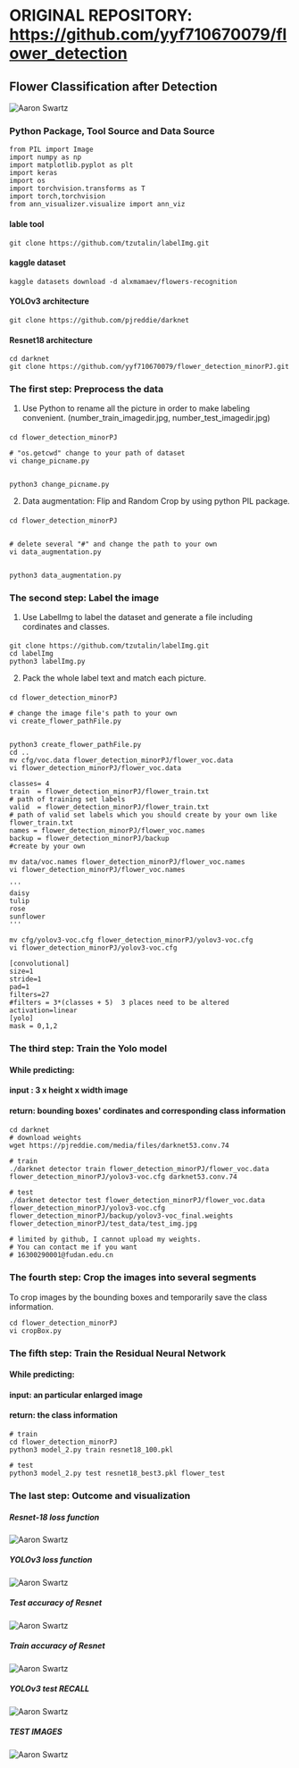 # ORIGINAL REPOSITORY: https://github.com/yyf710670079/flower_detection

## Flower Classification after Detection

![Aaron Swartz](https://github.com/yyf710670079/flower_detection_minorPJ/raw/master/test%20images/predictions_19_daisy-%2061%25%20187%20311%20138%20244%20daisy-%2034%25%20252%20381%2046%20130%20daisy-%2027%25%2085%20166%2049%20109%20daisy-%2016%25%2029%20106%20185%20246.jpg)

### Python Package, Tool Source and Data Source

    from PIL import Image
    import numpy as np
    import matplotlib.pyplot as plt
    import keras
    import os
    import torchvision.transforms as T
    import torch,torchvision
    from ann_visualizer.visualize import ann_viz

#### lable tool
    git clone https://github.com/tzutalin/labelImg.git

#### kaggle dataset
    kaggle datasets download -d alxmamaev/flowers-recognition

#### YOLOv3 architecture
    git clone https://github.com/pjreddie/darknet

#### Resnet18 architecture
    cd darknet
    git clone https://github.com/yyf710670079/flower_detection_minorPJ.git





### The first step: Preprocess the data
1) Use Python to rename all the picture in order to make labeling convenient.
(number_train_imagedir.jpg, number_test_imagedir.jpg)

####
    cd flower_detection_minorPJ
    
    # "os.getcwd" change to your path of dataset
    vi change_picname.py 
    

    python3 change_picname.py


2) Data augmentation: Flip and Random Crop by using python PIL package.

####
    cd flower_detection_minorPJ
    
    
    # delete several "#" and change the path to your own
    vi data_augmentation.py  
    
    
    python3 data_augmentation.py




### The second step: Label the image

1) Use LabelImg to label the dataset and generate a file including cordinates and classes.

####
    git clone https://github.com/tzutalin/labelImg.git
    cd labelImg
    python3 labelImg.py

2) Pack the whole label text and match each picture.

####
    cd flower_detection_minorPJ
    
    # change the image file's path to your own
    vi create_flower_pathFile.py 
    
    
    python3 create_flower_pathFile.py
    cd ..
    mv cfg/voc.data flower_detection_minorPJ/flower_voc.data
    vi flower_detection_minorPJ/flower_voc.data
    
    classes= 4  
    train  = flower_detection_minorPJ/flower_train.txt 
    # path of training set labels
    valid  = flower_detection_minorPJ/flower_train.txt 
    # path of valid set labels which you should create by your own like flower_train.txt
    names = flower_detection_minorPJ/flower_voc.names 
    backup = flower_detection_minorPJ/backup 
    #create by your own
    
    mv data/voc.names flower_detection_minorPJ/flower_voc.names 
    vi flower_detection_minorPJ/flower_voc.names 
    
    '''
    daisy
    tulip
    rose
    sunflower
    '''

    mv cfg/yolov3-voc.cfg flower_detection_minorPJ/yolov3-voc.cfg
    vi flower_detection_minorPJ/yolov3-voc.cfg
    
    [convolutional]
    size=1
    stride=1
    pad=1
    filters=27         
    #filters = 3*(classes + 5)  3 places need to be altered
    activation=linear
    [yolo]
    mask = 0,1,2

### The third step: Train the Yolo model

#### While predicting:
#### input : 3 x height x width image
#### return: bounding boxes' cordinates and corresponding class information
####	
	cd darknet
	# download weights
	wget https://pjreddie.com/media/files/darknet53.conv.74
	
	# train
	./darknet detector train flower_detection_minorPJ/flower_voc.data flower_detection_minorPJ/yolov3-voc.cfg darknet53.conv.74 
	
	# test
	./darknet detector test flower_detection_minorPJ/flower_voc.data flower_detection_minorPJ/yolov3-voc.cfg flower_detection_minorPJ/backup/yolov3-voc_final.weights flower_detection_minorPJ/test_data/test_img.jpg
	
	# limited by github, I cannot upload my weights.
	# You can contact me if you want
	# 16300290001@fudan.edu.cn


### The fourth step: Crop the images into several segments

To crop images by the bounding boxes and temporarily save the class information.

    
    cd flower_detection_minorPJ
    vi cropBox.py 


### The fifth step: Train the Residual Neural Network

#### While predicting:
#### input: an particular enlarged image
#### return: the class information
	
	# train
	cd flower_detection_minorPJ
	python3 model_2.py train resnet18_100.pkl
	
	# test
	python3 model_2.py test resnet18_best3.pkl flower_test


### The last step: Outcome and visualization

##### Resnet-18 loss function
![Aaron Swartz](https://github.com/yyf710670079/flower_detection_minorPJ/raw/master/result/resnet18_loss.png)

##### YOLOv3 loss function
![Aaron Swartz](https://github.com/yyf710670079/flower_detection_minorPJ/raw/master/result/yolov3_loss.png)

##### Test accuracy of Resnet
![Aaron Swartz](https://github.com/yyf710670079/flower_detection_minorPJ/raw/master/result/RES.jpeg)

##### Train accuracy of Resnet
![Aaron Swartz](https://github.com/yyf710670079/flower_detection_minorPJ/raw/master/result/RES2.jpeg)








##### YOLOv3 test RECALL
![Aaron Swartz](https://github.com/yyf710670079/flower_detection_minorPJ/raw/master/result/YOLO.jpeg)


##### TEST IMAGES
![Aaron Swartz](https://github.com/yyf710670079/flower_detection_minorPJ/raw/master/test%20images/flower_test_latex.001.jpeg)
